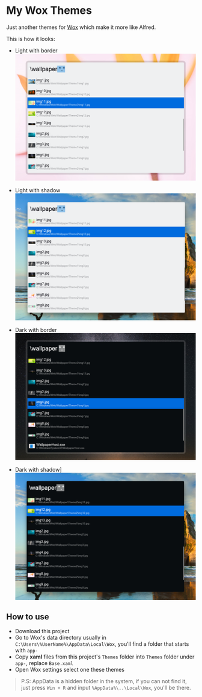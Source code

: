 # My Wox Themes
Just another themes for [Wox](http://www.wox.one) which make it more like Alfred.

This is how it looks:
* Light with border
![Light with border](./Images/lightBorder.png)

* Light with shadow
![Light with shadow](./Images/lightShadow.png)

* Dark with border
![Dark with border](./Images/darkBorder.png)

* Dark with shadow]
![Dark with shadow](./Images/darkShadow.png)

## How to use
* Download this project
* Go to Wox's data directory usually in `C:\Users\%UserName%\AppData\Local\Wox`, you'll find a folder that starts with `app-`
* Copy **xaml** files from this project's `Themes` folder into `Themes` folder under `app-`, replace `Base.xaml`
* Open Wox settings select one these themes

> P.S: AppData is a hidden folder in the system, if you can not find it, just press `Win + R` and input `%AppData%\..\Local\Wox`, you'll be there.
